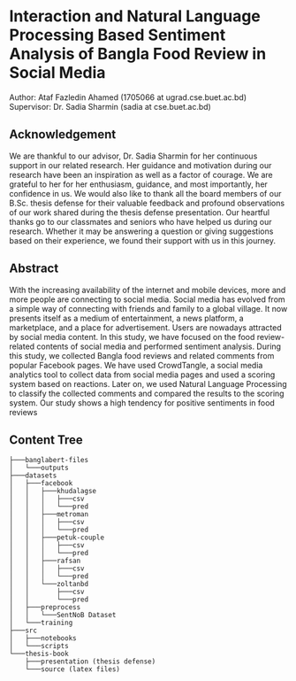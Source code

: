 # Interaction and Natural Language Processing Based Sentiment Analysis of Bangla Food Review in Social Media
Author: Ataf Fazledin Ahamed (1705066 at ugrad.cse.buet.ac.bd) <br>
Supervisor: Dr. Sadia Sharmin (sadia at cse.buet.ac.bd)

## Acknowledgement
We are thankful to our advisor, Dr. Sadia Sharmin for her continuous support in our related
research. Her guidance and motivation during our research have been an inspiration
as well as a factor of courage. We are grateful to her for her enthusiasm, guidance, and
most importantly, her confidence in us.
We would also like to thank all the board members of our B.Sc. thesis defense for their
valuable feedback and profound observations of our work shared during the thesis defense
presentation.
Our heartful thanks go to our classmates and seniors who have helped us during our
research. Whether it may be answering a question or giving suggestions based on their
experience, we found their support with us in this journey.

## Abstract
With the increasing availability of the internet and mobile devices, more and
more people are connecting to social media. Social media has evolved from a simple
way of connecting with friends and family to a global village. It now presents itself
as a medium of entertainment, a news platform, a marketplace, and a place for
advertisement. Users are nowadays attracted by social media content. In this
study, we have focused on the food review-related contents of social media and
performed sentiment analysis. During this study, we collected Bangla food reviews
and related comments from popular Facebook pages. We have used CrowdTangle,
a social media analytics tool to collect data from social media pages and used a
scoring system based on reactions. Later on, we used Natural Language Processing
to classify the collected comments and compared the results to the scoring system.
Our study shows a high tendency for positive sentiments in food reviews

## Content Tree
```
├───banglabert-files
│   └───outputs
├───datasets
│   ├───facebook
│   │   ├───khudalagse
│   │   │   ├───csv
│   │   │   └───pred
│   │   ├───metroman
│   │   │   ├───csv
│   │   │   └───pred
│   │   ├───petuk-couple
│   │   │   ├───csv
│   │   │   └───pred
│   │   ├───rafsan
│   │   │   ├───csv
│   │   │   └───pred
│   │   └───zoltanbd
│   │       ├───csv
│   │       └───pred
│   ├───preprocess
│   │   └───SentNoB Dataset
│   └───training
├───src
│   ├───notebooks
│   └───scripts
└───thesis-book
    ├───presentation (thesis defense)
    └───source (latex files)
```
